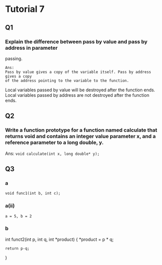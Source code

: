 # Tutorial 7
## Q1
### Explain the difference between pass by value and pass by address in parameter
passing.
```
Ans:
Pass by value gives a copy of the variable itself. Pass by address gives a copy
of the address pointing to the variable to the function.
```
Local variables passed by value will be destroyed after the function ends. Local
variables passed by address are not destroyed after the function ends.

## Q2
### Write a function prototype for a function named calculate that returns void and contains an integer value parameter x, and a reference parameter to a long double, y. 
Ans:
`void calculate(int x, long double* y);`

## Q3
### a
`void func1(int b, int c);`

### a(ii)
`a = 5, b = 2`

### b
int funct2(int p, int q, int *product)
{
    *product = p * q;

    return p-q;
}


